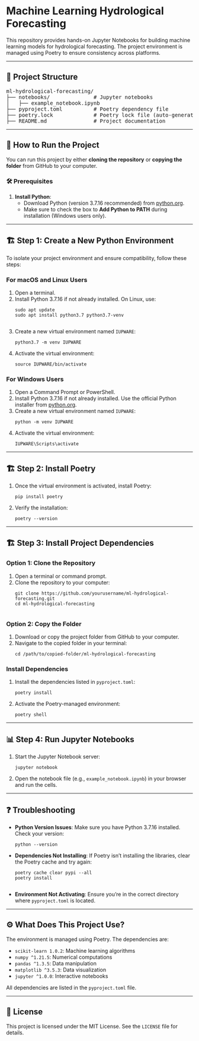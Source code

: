 <h1>Machine Learning Hydrological Forecasting</h1>

<p>This repository provides hands-on Jupyter Notebooks for building machine learning models for hydrological forecasting. The project environment is managed using Poetry to ensure consistency across platforms.</p>

<hr>

<h2>📁 Project Structure</h2>

<pre>
ml-hydrological-forecasting/
├── notebooks/              # Jupyter notebooks
│   ├── example_notebook.ipynb
├── pyproject.toml          # Poetry dependency file
├── poetry.lock             # Poetry lock file (auto-generated)
├── README.md               # Project documentation
</pre>

<hr>

<h2>🚀 How to Run the Project</h2>

<p>You can run this project by either <strong>cloning the repository</strong> or <strong>copying the folder</strong> from GitHub to your computer.</p>

<h3>🛠️ Prerequisites</h3>
<ol>
  <li><strong>Install Python</strong>:
    <ul>
      <li>Download Python (version 3.7.16 recommended) from <a href="https://www.python.org/" target="_blank">python.org</a>.</li>
      <li>Make sure to check the box to <strong>Add Python to PATH</strong> during installation (Windows users only).</li>
    </ul>
  </li>
</ol>

<hr>

<h2>🏗️ Step 1: Create a New Python Environment</h2>

<p>To isolate your project environment and ensure compatibility, follow these steps:</p>

<h3>For macOS and Linux Users</h3>
<ol>
  <li>Open a terminal.</li>
  <li>Install Python 3.7.16 if not already installed. On Linux, use:
    <pre><code>sudo apt update
sudo apt install python3.7 python3.7-venv
    </code></pre>
  </li>
  <li>Create a new virtual environment named <code>IUPWARE</code>:
    <pre><code>python3.7 -m venv IUPWARE</code></pre>
  </li>
  <li>Activate the virtual environment:
    <pre><code>source IUPWARE/bin/activate</code></pre>
  </li>
</ol>

<h3>For Windows Users</h3>
<ol>
  <li>Open a Command Prompt or PowerShell.</li>
  <li>Install Python 3.7.16 if not already installed. Use the official Python installer from <a href="https://www.python.org/" target="_blank">python.org</a>.</li>
  <li>Create a new virtual environment named <code>IUPWARE</code>:
    <pre><code>python -m venv IUPWARE</code></pre>
  </li>
  <li>Activate the virtual environment:
    <pre><code>IUPWARE\Scripts\activate</code></pre>
  </li>
</ol>

<hr>

<h2>🏗️ Step 2: Install Poetry</h2>
<ol>
  <li>Once the virtual environment is activated, install Poetry:
    <pre><code>pip install poetry</code></pre>
  </li>
  <li>Verify the installation:
    <pre><code>poetry --version</code></pre>
  </li>
</ol>

<hr>

<h2>🏗️ Step 3: Install Project Dependencies</h2>

<h3>Option 1: Clone the Repository</h3>
<ol>
  <li>Open a terminal or command prompt.</li>
  <li>Clone the repository to your computer:
    <pre><code>git clone https://github.com/yourusername/ml-hydrological-forecasting.git
cd ml-hydrological-forecasting
    </code></pre>
  </li>
</ol>

<h3>Option 2: Copy the Folder</h3>
<ol>
  <li>Download or copy the project folder from GitHub to your computer.</li>
  <li>Navigate to the copied folder in your terminal:
    <pre><code>cd /path/to/copied-folder/ml-hydrological-forecasting</code></pre>
  </li>
</ol>

<h3>Install Dependencies</h3>
<ol>
  <li>Install the dependencies listed in <code>pyproject.toml</code>:
    <pre><code>poetry install</code></pre>
  </li>
  <li>Activate the Poetry-managed environment:
    <pre><code>poetry shell</code></pre>
  </li>
</ol>

<hr>

<h2>📊 Step 4: Run Jupyter Notebooks</h2>
<ol>
  <li>Start the Jupyter Notebook server:
    <pre><code>jupyter notebook</code></pre>
  </li>
  <li>Open the notebook file (e.g., <code>example_notebook.ipynb</code>) in your browser and run the cells.</li>
</ol>

<hr>

<h2>❓ Troubleshooting</h2>
<ul>
  <li><strong>Python Version Issues</strong>: Make sure you have Python 3.7.16 installed. Check your version:
    <pre><code>python --version</code></pre>
  </li>
  <li><strong>Dependencies Not Installing</strong>: If Poetry isn’t installing the libraries, clear the Poetry cache and try again:
    <pre><code>poetry cache clear pypi --all
poetry install
    </code></pre>
  </li>
  <li><strong>Environment Not Activating</strong>: Ensure you’re in the correct directory where <code>pyproject.toml</code> is located.</li>
</ul>

<hr>

<h2>⚙️ What Does This Project Use?</h2>
<p>The environment is managed using Poetry. The dependencies are:</p>
<ul>
  <li><code>scikit-learn 1.0.2</code>: Machine learning algorithms</li>
  <li><code>numpy ^1.21.5</code>: Numerical computations</li>
  <li><code>pandas ^1.3.5</code>: Data manipulation</li>
  <li><code>matplotlib ^3.5.3</code>: Data visualization</li>
  <li><code>jupyter ^1.0.0</code>: Interactive notebooks</li>
</ul>
<p>All dependencies are listed in the <code>pyproject.toml</code> file.</p>

<hr>

<h2>📜 License</h2>
<p>This project is licensed under the MIT License. See the <code>LICENSE</code> file for details.</p>